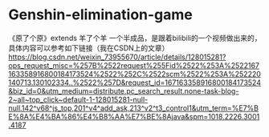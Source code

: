 # Genshin-elimination-game
《原了个原》extends 羊了个羊
一个半成品，是跟着bilibili的一个视频做出来的，具体内容可以参考如下链接（我在CSDN上的文章）
https://blog.csdn.net/weixin_73955670/article/details/128015281?ops_request_misc=%257B%2522request%255Fid%2522%253A%2522167163358916800184173524%2522%252C%2522scm%2522%253A%252220140713.130102334..%2522%257D&request_id=167163358916800184173524&biz_id=0&utm_medium=distribute.pc_search_result.none-task-blog-2~all~top_click~default-1-128015281-null-null.142^v68^js_top,201^v4^add_ask,213^v2^t3_control1&utm_term=%E7%BE%8A%E4%BA%86%E4%B8%AA%E7%BE%8Ajava&spm=1018.2226.3001.4187
